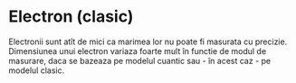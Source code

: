 # Electron (clasic)

Electronii sunt atît de mici ca marimea lor nu poate fi masurata cu precizie.
Dimensiunea unui electron variaza foarte mult în functie de modul de masurare,
daca se bazeaza pe modelul cuantic sau - în acest caz - pe modelul clasic.

